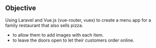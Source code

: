 ## Objective

Using Laravel and Vue.js (vue-router, vuex) to create a menu app for a family restaurant
that also sells pizza. 

- to allow them to add images with each item.
- to leave the doors open to let their customers order online.